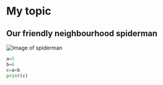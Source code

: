 # My topic
## Our friendly neighbourhood spiderman ##

![Image of spiderman](https://cdn.pixabay.com/photo/2023/06/27/04/05/spiderman-8091331_1280.jpg)


``` python
a=5
b=6
c=a+b
print(c)
```


